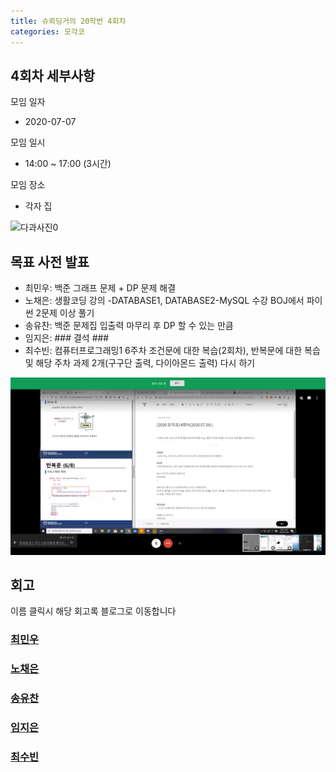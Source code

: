 ```yaml
---
title: 슈뢰딩거의 20학번 4회차
categories: 모각코
---
```


<!-- 4 -> 회차 -->

## 4회차 세부사항

모임 일자
- 2020-07-07

모임 일시
- 14:00 ~ 17:00 (3시간)

모임 장소
- 각자 집

<!-- 다과 사진 HERE -->
![다과사진0](images\2020-07-09\다과사진.png)

## 목표 사전 발표

* 최민우: 백준 그래프 문제 + DP 문제 해결
* 노채은: 생활코딩 강의 -DATABASE1, DATABASE2-MySQL 수강 BOJ에서 파이썬 2문제 이상 풀기
* 송유찬: 백준 문제집 입출력 마무리 후 DP 할 수 있는 만큼
* 임지은: ###       결석      ###
* 최수빈: 컴퓨터프로그래밍1 6주차 조건문에 대한 복습(2회차), 반복문에 대한 복습 및 해당 주차 과제 2개(구구단 출력, 다이아몬드 출력) 다시 하기

<!-- 공부 사진 HERE -->
![공부사진0](images\2020-07-09\공부사진.png)

## 회고
이름 클릭시 해당 회고록 블로그로 이동합니다

### [최민우]()


### [노채은]()


### [송유찬]()


### [임지은]()


### [최수빈]()

